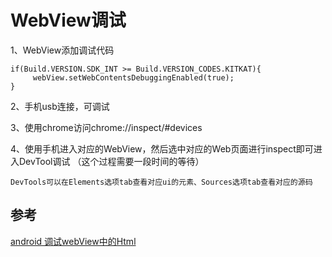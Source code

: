 # WebView调试

1、WebView添加调试代码

    if(Build.VERSION.SDK_INT >= Build.VERSION_CODES.KITKAT){
         webView.setWebContentsDebuggingEnabled(true);
    }

2、手机usb连接，可调试

3、使用chrome访问chrome://inspect/#devices

4、使用手机进入对应的WebView，然后选中对应的Web页面进行inspect即可进入DevTool调试 （这个过程需要一段时间的等待）

    DevTools可以在Elements选项tab查看对应ui的元素、Sources选项tab查看对应的源码

## 参考

[android 调试webView中的Html](https://juejin.cn/post/6844903936902561799)